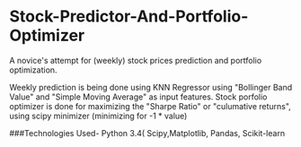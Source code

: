 # Stock-Predictor-And-Portfolio-Optimizer

A novice's attempt for (weekly) stock prices prediction and portfolio optimization.

Weekly prediction is being done using KNN Regressor using "Bollinger Band Value" and "Simple Moving Average" as input features.
Stock porfolio optimizer is done for maximizing the "Sharpe Ratio" or "culumative returns", using scipy minimizer (minimizing for -1 * value)


###Technologies Used-
  Python 3.4( Scipy,Matplotlib, Pandas, Scikit-learn
  
  
